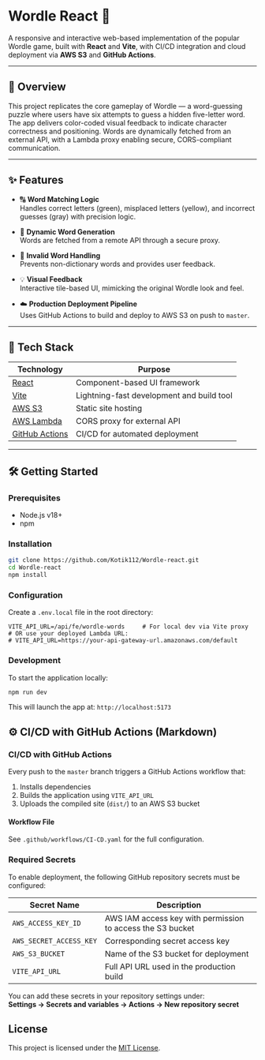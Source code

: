 # Wordle React 🎯

A responsive and interactive web-based implementation of the popular Wordle game, built with **React** and **Vite**, with CI/CD integration and cloud deployment via **AWS S3** and **GitHub Actions**.

---

## 🚀 Overview

This project replicates the core gameplay of Wordle — a word-guessing puzzle where users have six attempts to guess a hidden five-letter word. The app delivers color-coded visual feedback to indicate character correctness and positioning. Words are dynamically fetched from an external API, with a Lambda proxy enabling secure, CORS-compliant communication.

---

## ✨ Features

- 🔠 **Word Matching Logic**  
  Handles correct letters (green), misplaced letters (yellow), and incorrect guesses (gray) with precision logic.

- 🧠 **Dynamic Word Generation**  
  Words are fetched from a remote API through a secure proxy.

- 🧪 **Invalid Word Handling**  
  Prevents non-dictionary words and provides user feedback.

- 💡 **Visual Feedback**  
  Interactive tile-based UI, mimicking the original Wordle look and feel.

- ☁️ **Production Deployment Pipeline**  
  Uses GitHub Actions to build and deploy to AWS S3 on push to `master`.

---

## 🧰 Tech Stack

| Technology | Purpose |
|------------|---------|
| [React](https://reactjs.org/) | Component-based UI framework |
| [Vite](https://vitejs.dev/) | Lightning-fast development and build tool |
| [AWS S3](https://aws.amazon.com/s3/) | Static site hosting |
| [AWS Lambda](https://aws.amazon.com/lambda/) | CORS proxy for external API |
| [GitHub Actions](https://github.com/features/actions) | CI/CD for automated deployment |

---

## 🛠️ Getting Started

### Prerequisites
- Node.js v18+
- npm

### Installation

```bash
git clone https://github.com/Kotik112/Wordle-react.git
cd Wordle-react
npm install
```

### Configuration

Create a `.env.local` file in the root directory:

```env
VITE_API_URL=/api/fe/wordle-words     # For local dev via Vite proxy
# OR use your deployed Lambda URL:
# VITE_API_URL=https://your-api-gateway-url.amazonaws.com/default
```

### Development

To start the application locally:

```bash
npm run dev
```
This will launch the app at: `http://localhost:5173`


## ⚙️ CI/CD with GitHub Actions (Markdown)

### CI/CD with GitHub Actions

Every push to the `master` branch triggers a GitHub Actions workflow that:

1. Installs dependencies
2. Builds the application using `VITE_API_URL`
3. Uploads the compiled site (`dist/`) to an AWS S3 bucket

#### Workflow File

See `.github/workflows/CI-CD.yaml` for the full configuration.


### Required Secrets

To enable deployment, the following GitHub repository secrets must be configured:

| Secret Name              | Description                                             |
|--------------------------|---------------------------------------------------------|
| `AWS_ACCESS_KEY_ID`      | AWS IAM access key with permission to access the S3 bucket |
| `AWS_SECRET_ACCESS_KEY`  | Corresponding secret access key                         |
| `AWS_S3_BUCKET`          | Name of the S3 bucket for deployment                    |
| `VITE_API_URL`           | Full API URL used in the production build              |

You can add these secrets in your repository settings under:  
**Settings → Secrets and variables → Actions → New repository secret**


## License

This project is licensed under the [MIT License](https://mit-license.org/).